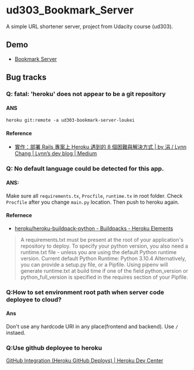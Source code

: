 # ud303_Bookmark_Server
A simple URL shortener server,  project from Udacity course (ud303).

## Demo

- [Bookmark Server](https://ud303-bookmark-server-loukei.herokuapp.com/)

## Bug tracks

### Q: fatal: 'heroku' does not appear to be a git repository

#### ANS

`heroku git:remote -a ud303-bookmark-server-loukei`

#### Reference

- [實作：部署 Rails 專案上 Heroku 遇到的 8 個困難與解決方式 | by 涓 / Lynn Chang | Lynn’s dev blog | Medium](https://medium.com/lynns-dev-blog/%E5%AF%A6%E4%BD%9C-%E9%83%A8%E7%BD%B2-rails-%E5%B0%88%E6%A1%88%E4%B8%8A-heroku-%E9%81%87%E5%88%B0%E7%9A%84-8-%E5%80%8B%E5%9B%B0%E9%9B%A3%E8%88%87%E8%A7%A3%E6%B1%BA%E6%96%B9%E5%BC%8F-381f6cb6330e)

### Q: No default language could be detected for this app.

#### ANS: 

Make sure all `requirements.tx`, `Procfile`, `runtime.tx` in root folder.
Check `Procfile` after you change `main.py` location.
Then push to heroku again.

#### Refernece

- [heroku/heroku-buildpack-python - Buildpacks - Heroku Elements](https://elements.heroku.com/buildpacks/heroku/heroku-buildpack-python)

> A requirements.txt must be present at the root of your application's repository to deploy.
> To specify your python version, you also need a runtime.txt file - unless you are using the default Python runtime version.
> Current default Python Runtime: Python 3.10.4
> Alternatively, you can provide a setup.py file, or a Pipfile. Using pipenv will generate runtime.txt at build time if one of the field python_version or python_full_version is specified in the requires section of your Pipfile.

### Q:How to set environment root path when server code deployee to cloud?

#### Ans

Don't use any hardcode URI in any place(frontend and backend). Use `/` instaed.

### Q:Use github deployee to heroku

[GitHub Integration (Heroku GitHub Deploys) | Heroku Dev Center](https://devcenter.heroku.com/articles/github-integration)